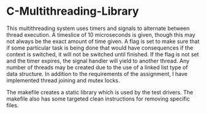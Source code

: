 # C-Multithreading-Library
This multithreading system uses timers and signals to alternate between thread execution. A timeslice of 10 microseconds is given, though this may not always be the exact amount of time given. A flag is set to make sure that if some particular task is being done that would have consequences if the context is switched, it will not be switched until finished. If the flag is not set and the timer expires, the signal handler will yield to another thread. Any number of threads may be created due to the use of a linked list type of data structure. In addition to the requirements of the assignment, I have implemented thread joining and mutex locks.

The makefile creates a static library which is used by the test drivers. The makefile also has some targeted clean instructions for removing specific files.
